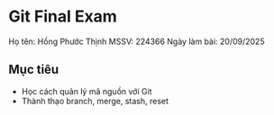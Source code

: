 # Git Final Exam
Họ tên: Hồng Phước Thịnh
MSSV: 224366
Ngày làm bài: 20/09/2025
## Mục tiêu
- Học cách quản lý mã nguồn với Git
- Thành thạo branch, merge, stash, reset
